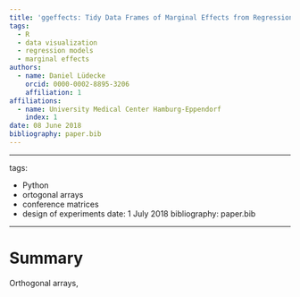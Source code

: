 ```yaml
---
title: 'ggeffects: Tidy Data Frames of Marginal Effects from Regression Models'
tags:
  - R
  - data visualization
  - regression models
  - marginal effects
authors:
  - name: Daniel Lüdecke
    orcid: 0000-0002-8895-3206
    affiliation: 1
affiliations:
  - name: University Medical Center Hamburg-Eppendorf
    index: 1
date: 08 June 2018
bibliography: paper.bib
---
```


---
tags:
  - Python
  - ortogonal arrays
  - conference matrices
  - design of experiments
date: 1 July 2018
bibliography: paper.bib
----

# Summary

Orthogonal arrays, 

